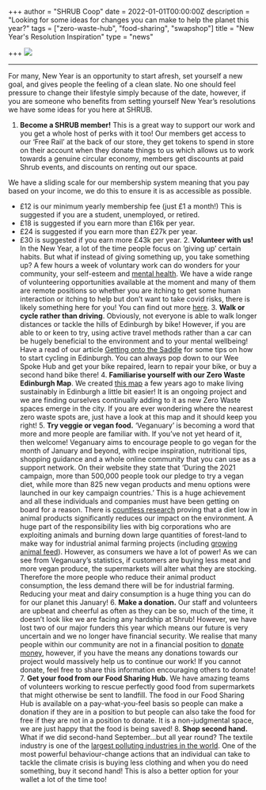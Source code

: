 +++
author = "SHRUB Coop"
date = 2022-01-01T00:00:00Z
description = "Looking for some ideas for changes you can make to help the planet this year?"
tags = ["zero-waste-hub", "food-sharing", "swapshop"]
title = "New Year's Resolution Inspiration"
type = "news"

+++
![](https://res.cloudinary.com/shrub-co-op/image/upload/v1641045037/shrubcoop.org/media/IMG_7866_lqb5ak.jpg)

***

For many, New Year is an opportunity to start afresh, set yourself a new goal, and gives people the feeling of a clean slate. No one should feel pressure to change their lifestyle simply because of the date, however, if you are someone who benefits from setting yourself New Year’s resolutions we have some ideas for you here at SHRUB.

1. **Become a SHRUB member!** This is a great way to support our work and you get a whole host of perks with it too! Our members get access to our ‘Free Rail’ at the back of our store, they get tokens to spend in store on their account when they donate things to us which allows us to work towards a genuine circular economy, members get discounts at paid Shrub events, and discounts on renting out our space.

We have a sliding scale for our membership system meaning that you pay based on your income, we do this to ensure it is as accessible as possible.

* £12 is our minimum yearly membership fee (just £1 a month!) This is suggested if you are a student, unemployed, or retired.
* £18 is suggested if you earn more than £16k per year.
* £24 is suggested if you earn more than £27k per year.
* £30 is suggested if you earn more £43k per year.
  2. **Volunteer with us!** In the New Year, a lot of the time people focus on ‘giving up’ certain habits. But what if instead of giving something up, you take something up? A few hours a week of voluntary work can do wonders for your community, your self-esteem and [mental health](https://www.mentalhealth.org.uk/campaigns/kindness/kindness-matters-guide). We have a wide range of volunteering opportunities available at the moment and many of them are remote positions so whether you are itching to get some human interaction or itching to help but don’t want to take covid risks, there is likely something here for you! You can find out more [here](https://www.shrubcoop.org/get-involved/).
  3. **Walk or cycle rather than driving**. Obviously, not everyone is able to walk longer distances or tackle the hills of Edinburgh by bike! However, if you are able to or keen to try, using active travel methods rather than a car can be hugely beneficial to the environment and to your mental wellbeing! Have a read of our article [Getting onto the Saddle](https://www.shrubcoop.org/getting-onto-the-saddle/) for some tips on how to start cycling in Edinburgh. You can always pop down to our Wee Spoke Hub and get your bike repaired, learn to repair your bike, or buy a second hand bike there!
  4. **Familiarise yourself with our Zero Waste Edinburgh Map**. We created [this map](https://www.shrubcoop.org/zero-waste-edinburgh/) a few years ago to make living sustainably in Edinburgh a little bit easier! It is an ongoing project and we are finding ourselves continually adding to it as new Zero Waste spaces emerge in the city. If you are ever wondering where the nearest zero waste spots are, just have a look at this map and it should keep you right!
  5. **Try veggie or vegan food.** ‘Veganuary’ is becoming a word that more and more people are familiar with. If you’ve not yet heard of it, then welcome! Veganuary aims to encourage people to go vegan for the month of January and beyond, with recipe inspiration, nutritional tips, shopping guidance and a whole online community that you can use as a support network. On their website they state that ‘During the 2021 campaign, more than 500,000 people took our pledge to try a vegan diet, while more than 825 new vegan products and menu options were launched in our key campaign countries.’ This is a huge achievement and all these individuals and companies must have been getting on board for a reason. There is [countless research](https://www.greenpeace.org.uk/news/why-meat-is-bad-for-the-environment/) proving that a diet low in animal products significantly reduces our impact on the environment. A huge part of the responsibility lies with big corporations who are exploiting animals and burning down large quantities of forest-land to make way for industrial animal farming projects (including [growing animal feed](https://www.youtube.com/watch?v=ki9PoTWiMTk&t=36s)). However, as consumers we have a lot of power! As we can see from Veganuary’s statistics, if customers are buying less meat and more vegan produce, the supermarkets will alter what they are stocking. Therefore the more people who reduce their animal product consumption, the less demand there will be for industrial farming. Reducing your meat and dairy consumption is a huge thing you can do for our planet this January!
  6. **Make a donation.** Our staff and volunteers are upbeat and cheerful as often as they can be so, much of the time, it doesn’t look like we are facing any hardship at Shrub! However, we have lost two of our major funders this year which means our future is very uncertain and we no longer have financial security. We realise that many people within our community are not in a financial position to [donate money](https://www.shrubcoop.org/donate/), however, if you have the means any donations towards our project would massively help us to continue our work! If you cannot donate, feel free to share this information encouraging others to donate!
  7. **Get your food from our Food Sharing Hub.** We have amazing teams of volunteers working to rescue perfectly good food from supermarkets that might otherwise be sent to landfill. The food in our Food Sharing Hub is available on a pay-what-you-feel basis so people can make a donation if they are in a position to but people can also take the food for free if they are not in a position to donate. It is a non-judgmental space, we are just happy that the food is being saved!
  8. **Shop second hand.** What if we did second-hand September…but all year round? The textile industry is one of the [largest polluting industries in the world](https://www.theguardian.com/fashion/2019/jun/23/five-ways-fashion-damages-the-planet). One of the most powerful behaviour-change actions that an individual can take to tackle the climate crisis is buying less clothing and when you do need something, buy it second hand! This is also a better option for your wallet a lot of the time too!